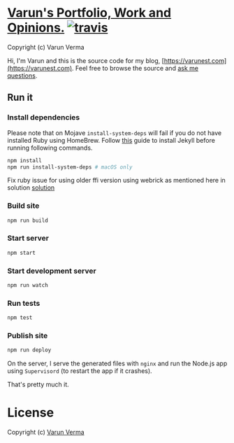 # [Varun's Portfolio, Work and Opinions.](https://varunest.com) [![travis][travis-image]][travis-url]
[travis-image]: https://img.shields.io/travis/varunest/varunest.com/master.svg?style=flat
[travis-url]: https://travis-ci.org/varunest/varunest.com

Copyright (c) Varun Verma

Hi, I'm Varun and this is the source code for my blog, [https://varunest.com](https://varunest.com). Feel free to browse the source and [ask me questions](https://twitter.com/varunest).

## Run it

### Install dependencies
Please note that on Mojave `install-system-deps` will fail if you do not have installed Ruby using HomeBrew. Follow [this](https://desiredpersona.com/install-jekyll-on-macos/) guide to install Jekyll before running following commands.

```bash
npm install
npm run install-system-deps # macOS only
```

Fix ruby issue for using older ffi version using webrick as mentioned here in solution [solution](https://www.shouvikbasak.net/website/jekyll-on-macos-apple-m1-solved/)
 
### Build site

```bash
npm run build
```

### Start server

```bash
npm start
```

### Start development server

```bash
npm run watch
```

### Run tests

```bash
npm test
```

### Publish site

```bash
npm run deploy
```

On the server, I serve the generated files with `nginx` and run the Node.js app using `Supervisord` (to restart the app if it crashes).

That's pretty much it.

# License

Copyright (c) [Varun Verma](https://varunest.com/)
